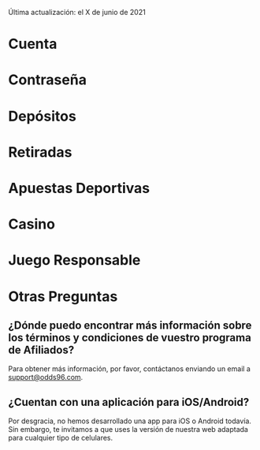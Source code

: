 <Version>Última actualización: el X de junio de 2021</Version>

# Cuenta

# Contraseña

# Depósitos

# Retiradas

# Apuestas Deportivas

# Casino 

# Juego Responsable

# Otras Preguntas

## ¿Dónde puedo encontrar más información sobre los términos y condiciones de vuestro programa de Afiliados?
Para obtener más información, por favor, contáctanos enviando un email a [support@odds96.com](mailto:support@odds96.com).

## ¿Cuentan con una aplicación para iOS/Android?
Por desgracia, no hemos desarrollado una app para iOS o Android todavía. Sin embargo, te invitamos a que uses la versión de nuestra web adaptada para cualquier tipo de celulares.

<!--stackedit_data:
eyJoaXN0b3J5IjpbNzczMDE2Mjc0XX0=
-->